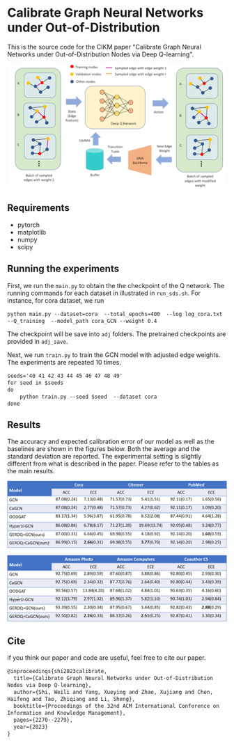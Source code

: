 # Calibrate Graph Neural Networks under Out-of-Distribution

This is the source code for the CIKM paper "Calibrate Graph Neural Networks under Out-of-Distribution
Nodes via Deep Q-learning".

![framework](framework.png "Framework of our proposed method")

## Requirements
* pytorch  
* matplotlib  
* numpy  
* scipy

## Running the experiments
First, we run the `main.py` to obtain the the checkpoint of the Q network. The running commands for each dataset in illustrated in `run_sds.sh`. For instance, for cora dataset, we run
```
python main.py --dataset=cora  --total_epochs=400  --log log_cora.txt  --Q_training  --model_path cora_GCN --weight 0.4
```

The checkpoint will be save into `adj` folders. The pretrained checkpoints are provided in `adj_save`.

Next, we run `train.py` to train the GCN model with adjusted edge weights. The experiments are repeated 10 times.
```
seeds='40 41 42 43 44 45 46 47 48 49'
for seed in $seeds
do 
    python train.py --seed $seed  --dataset cora
done
```

## Results
The accuracy and expected calibration error of our model as well as the baselines are shown in the figures below. Both the average and the standard deviation are reported. The experimental setting is slightly different from what is described in the paper. Please refer to the tables as the main results.

![result1](result1.png "results1")

![result2](result2.png "results2")

## Cite
if you think our paper and code are useful, feel free to cite our paper.
```
@inproceedings{shi2023calibrate,
  title={Calibrate Graph Neural Networks under Out-of-Distribution Nodes via Deep Q-learning},
  author={Shi, Weili and Yang, Xueying and Zhao, Xujiang and Chen, Haifeng and Tao, Zhiqiang and Li, Sheng},
  booktitle={Proceedings of the 32nd ACM International Conference on Information and Knowledge Management},
  pages={2270--2279},
  year={2023}
}
```
